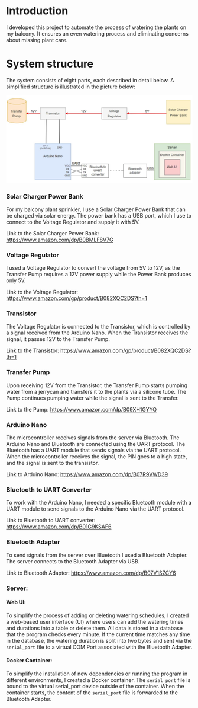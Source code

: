 # Introduction

I developed this project to automate the process of watering the plants on my balcony. It ensures an even watering process and eliminating concerns about missing plant care. 

# System structure 

The system consists of eight parts, each described in detail below. A simplified structure is illustrated in the picture below:

![Alt text](image-4.png)

### Solar Charger Power Bank

For my balcony plant sprinkler, I use a Solar Charger Power Bank that can be charged via solar energy. The power bank has a USB port, which I use to connect to the Voltage Regulator and supply it with 5V.

Link to the Solar Charger Power Bank: https://www.amazon.com/dp/B0BMLF8V7G

### Voltage Regulator

I used a Voltage Regulator to convert the voltage from 5V to 12V, as the Transfer Pump requires a 12V power supply while the Power Bank produces only 5V. 

Link to the Voltage Regulator: https://www.amazon.com/gp/product/B082XQC2DS?th=1

### Transistor

The Voltage Regulator is connected to the Transistor, which is controlled by a signal received from the Arduino Nano. When the Transistor receives the signal, it passes 12V to the Transfer Pump.

Link to the Transistor: https://www.amazon.com/gp/product/B082XQC2DS?th=1

### Transfer Pump

Upon receiving 12V from the Transistor, the Transfer Pump starts pumping water from a jerrycan and transfers it to the plants via a silicone tube. The Pump continues pumping water while the signal is sent to the Transfer.

Link to the Pump: https://www.amazon.com/dp/B09XH1GYYQ 

### Arduino Nano

The microcontroller receives signals from the server via Bluetooth. The Arduino Nano and Bluetooth are connected using the UART protocol. The Bluetooth has a UART module that sends signals via the UART protocol. When the microcontroller receives the signal, the PIN goes to a high state, and the signal is sent to the transistor. 

Link to Arduino Nano: https://www.amazon.com/dp/B07R9VWD39

### Bluetooth to UART Converter

To work with the Arduino Nano, I needed a specific Bluetooth module with a UART module to send signals to the Arduino Nano via the UART protocol.

Link to Bluetooth to UART converter: https://www.amazon.com/dp/B01G9KSAF6

### Bluetooth Adapter

To send signals from the server over Bluetooth I used a Bluetooth Adapter. The server connects to the Bluetooth Adapter via USB.

Link to Bluetooth Adapter: https://www.amazon.com/dp/B07V1SZCY6

### Server:

#### Web UI: 

To simplify the process of adding or deleting watering schedules, I created a web-based user interface (UI) where users can add the watering times and durations into a table or delete them. All data is stored in a database that the program checks every minute. If the current time matches any time in the database, the watering duration is split into two bytes and sent via the `serial_port` file to a virtual COM Port associated with the Bluetooth Adapter.

#### Docker Container:

To simplify the installation of new dependencies or running the program in different environments, I created a Docker container. The `serial_port` file is bound to the virtual serial_port device outside of the container. When the container starts, the content of the `serial_port` file is forwarded to the Bluetooth Adapter.



